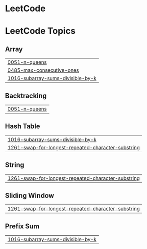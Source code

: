 # LeetCode

<!---LeetCode Topics Start-->
# LeetCode Topics
## Array
|  |
| ------- |
| [0051-n-queens](https://github.com/aadyanair/LeetCode/tree/master/0051-n-queens) |
| [0485-max-consecutive-ones](https://github.com/aadyanair/LeetCode/tree/master/0485-max-consecutive-ones) |
| [1016-subarray-sums-divisible-by-k](https://github.com/aadyanair/LeetCode/tree/master/1016-subarray-sums-divisible-by-k) |
## Backtracking
|  |
| ------- |
| [0051-n-queens](https://github.com/aadyanair/LeetCode/tree/master/0051-n-queens) |
## Hash Table
|  |
| ------- |
| [1016-subarray-sums-divisible-by-k](https://github.com/aadyanair/LeetCode/tree/master/1016-subarray-sums-divisible-by-k) |
| [1261-swap-for-longest-repeated-character-substring](https://github.com/aadyanair/LeetCode/tree/master/1261-swap-for-longest-repeated-character-substring) |
## String
|  |
| ------- |
| [1261-swap-for-longest-repeated-character-substring](https://github.com/aadyanair/LeetCode/tree/master/1261-swap-for-longest-repeated-character-substring) |
## Sliding Window
|  |
| ------- |
| [1261-swap-for-longest-repeated-character-substring](https://github.com/aadyanair/LeetCode/tree/master/1261-swap-for-longest-repeated-character-substring) |
## Prefix Sum
|  |
| ------- |
| [1016-subarray-sums-divisible-by-k](https://github.com/aadyanair/LeetCode/tree/master/1016-subarray-sums-divisible-by-k) |
<!---LeetCode Topics End-->
